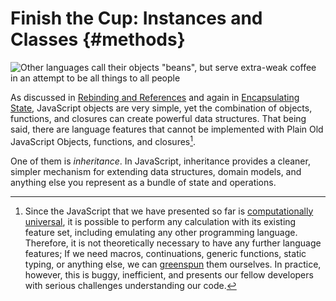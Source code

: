 # Finish the Cup: Instances and Classes {#methods}

![Other languages call their objects "beans", but serve extra-weak coffee in an attempt to be all things to all people](images/beans1.jpg)

As discussed in [Rebinding and References](#references) and again in [Encapsulating State](#encapsulation), JavaScript objects are very simple, yet the combination of objects, functions, and closures can create powerful data structures. That being said, there are language features that cannot be implemented with Plain Old JavaScript Objects, functions, and closures[^turing].

[^turing]: Since the JavaScript that we have presented so far is [computationally universal](https://en.wikipedia.org/wiki/Turing_completeness "Computational Universality and Turing Completeness"), it is possible to perform any calculation with its existing feature set, including emulating any other programming language. Therefore, it is not theoretically necessary to have any further language features; If we need macros, continuations, generic functions, static typing, or anything else, we can [greenspun](https://en.wikipedia.org/wiki/Greenspun%27s_Tenth_Rule) them ourselves. In practice, however, this is buggy, inefficient, and presents our fellow developers with serious challenges understanding our code.

One of them is *inheritance*. In JavaScript, inheritance provides a cleaner, simpler mechanism for extending data structures, domain models, and anything else you represent as a bundle of state and operations.

